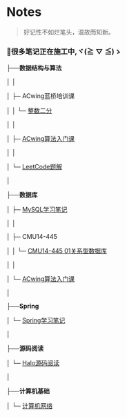 # Notes

>  好记性不如烂笔头，温故而知新。

### **👷很多笔记正在施工中,ヾ(≧ ▽ ≦)ゝ**

├──**数据结构与算法**

│ │

│ ├─ ACwing蓝桥培训课

│ │ └─ [整数二分](algorithm/lanqiao/01.md)

│ │

│ ├─ [ACwing算法入门课](algorithm/acwing02.md)

│ │

│ └─ [LeetCode题解](algorithm/leetcode.md)

│

├──**数据库**

│ ├─ [MySQL学习笔记](sql/mysql01.md)

│ │

│ ├─ CMU14-445

│ │ └─ [CMU14-445 01关系型数据库](sql/15445/01.md)

│ │

│ └─ [ACwing算法入门课](sql/mybatis01)

│

├──**Spring**

│ └─ [Spring学习笔记](spring/spring01)

│

├──**源码阅读**

│ └─ [Halo源码阅读](code/halo01)

│

├──**计算机基础**

│ └─ [计算机网络](base/net01)

